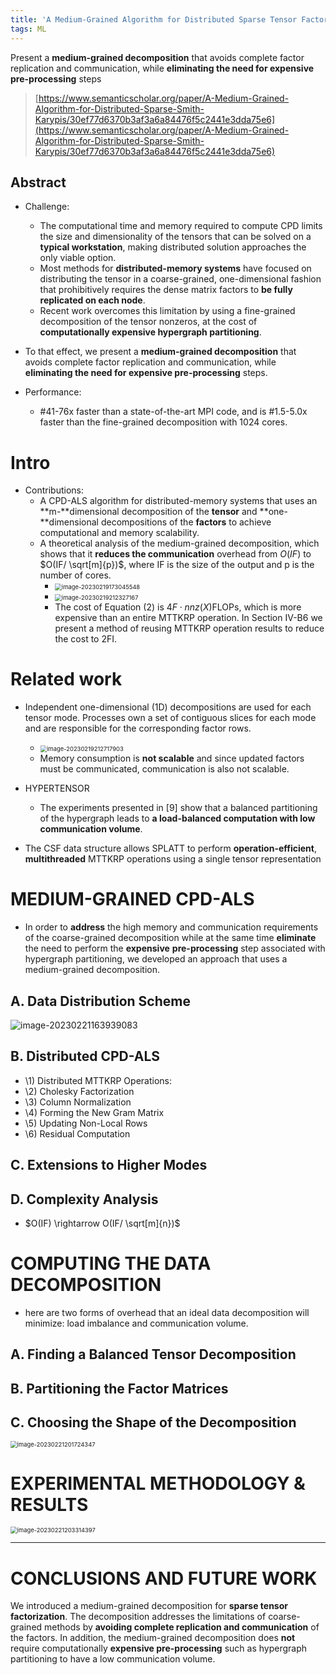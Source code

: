 ```yaml
---
title: 'A Medium-Grained Algorithm for Distributed Sparse Tensor Factorization'
tags: ML
---
```

Present a **medium-grained decomposition** that avoids complete factor replication and communication, while **eliminating the need for expensive pre-processing** steps

<!--more-->

> [https://www.semanticscholar.org/paper/A-Medium-Grained-Algorithm-for-Distributed-Sparse-Smith-Karypis/30ef77d6370b3af3a6a84476f5c2441e3dda75e6](https://www.semanticscholar.org/paper/A-Medium-Grained-Algorithm-for-Distributed-Sparse-Smith-Karypis/30ef77d6370b3af3a6a84476f5c2441e3dda75e6)

## Abstract

- Challenge:

  - The computational time and memory required to compute CPD limits the size and dimensionality of the tensors that can be solved on a **typical workstation**, making distributed solution approaches the only viable option.
  - Most methods for **distributed-memory systems** have focused on distributing the tensor in a coarse-grained, one-dimensional fashion that prohibitively requires the dense matrix factors to **be fully replicated on each node**.
  - Recent work overcomes this limitation by using a fine-grained decomposition of the tensor nonzeros, at the cost of **computationally expensive hypergraph partitioning**.
- To that effect, we present a **medium-grained decomposition** that avoids complete factor replication and communication, while **eliminating the need for expensive pre-processing** steps.
- Performance:

  - #41-76x faster than a state-of-the-art MPI code, and is #1.5-5.0x faster than the fine-grained decomposition with 1024 cores.

# Intro

- Contributions:
  - A CPD-ALS algorithm for distributed-memory systems that uses an **m-**dimensional decomposition of the **tensor** and **one-**dimensional decompositions of the **factors** to achieve computational and memory scalability.
  - A theoretical analysis of the medium-grained decomposition, which shows that it **reduces the communication** overhead from $O(IF)$ to $O(IF/ \sqrt[m]{p})$, where IF is the size of the output and p is the number of cores.
    - <img src="../images/2023-02-21-splatt/image-20230219173045548.png" alt="image-20230219173045548" style="zoom: 67%;" />
    - <img src="../images/2023-02-21-splatt/image-20230219212327167.png" alt="image-20230219212327167" style="zoom: 67%;" />
    - The cost of Equation (2) is $4F \cdot nnz(X) \text{FLOPs}$, which is more expensive than an entire MTTKRP operation. In Section IV-B6 we present a method of reusing MTTKRP operation results to reduce the cost to 2FI.

# Related work

- Independent one-dimensional (1D) decompositions are used for each tensor mode. Processes own a set of contiguous slices for each mode and are responsible for the corresponding factor rows.

  - <img src="../images/2023-02-21-splatt/image-20230219212717903.png" alt="image-20230219212717903" style="zoom: 67%;" />
  - Memory consumption is **not scalable** and since updated factors must be communicated, communication is also not scalable.
- HYPERTENSOR

  - The experiments presented in [9] show that a balanced partitioning of the hypergraph leads to **a load-balanced computation with low communication volume**.
- The CSF data structure allows SPLATT to perform **operation-efficient**, **multithreaded** MTTKRP operations using a single tensor representation

# MEDIUM-GRAINED CPD-ALS

- In order to **address** the high memory and communication requirements of the coarse-grained decomposition while at the same time **eliminate** the need to perform the **expensive** **pre-processing** step associated with hypergraph partitioning, we developed an approach that uses a medium-grained decomposition.

## A. Data Distribution Scheme

![image-20230221163939083](../images/2023-02-21-splatt/image-20230221163939083.png)

## B. Distributed CPD-ALS

- \1) Distributed MTTKRP Operations:
- \2) Cholesky Factorization
- \3) Column Normalization
- \4) Forming the New Gram Matrix
- \5) Updating Non-Local Rows
- \6) Residual Computation

## C. Extensions to Higher Modes

## D. Complexity Analysis

- $O(IF) \rightarrow O(IF/ \sqrt[m]{n})$

# COMPUTING THE DATA DECOMPOSITION

- here are two forms of overhead that an
  ideal data decomposition will minimize: load imbalance and
  communication volume.

## A. Finding a Balanced Tensor Decomposition

## B. Partitioning the Factor Matrices

## C. Choosing the Shape of the Decomposition

<img src="../images/2023-02-21-splatt/image-20230221201724347.png" alt="image-20230221201724347" style="zoom: 67%;" />

# EXPERIMENTAL METHODOLOGY & RESULTS

<img src="../images/2023-02-21-splatt/image-20230221203314397.png" alt="image-20230221203314397" style="zoom:67%;" />

---

# CONCLUSIONS AND FUTURE WORK

We introduced a medium-grained decomposition for **sparse tensor factorization**. The decomposition addresses the limitations of coarse-grained methods by **avoiding complete replication and communication** of the factors. In addition, the medium-grained decomposition does **not** require computationally **expensive pre-processing** such as hypergraph partitioning to have a low communication volume.
